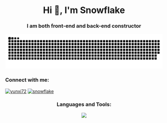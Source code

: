 <h1 align="center">Hi 👋, I'm Snowflake</h1>
<h3 align="center">I am both front-end and back-end constructor</h3>
<picture>
  <source media="(prefers-color-scheme: dark)" srcset="https://raw.githubusercontent.com/platane/platane/output/github-contribution-grid-snake-dark.svg">
  <source media="(prefers-color-scheme: light)" srcset="https://raw.githubusercontent.com/platane/platane/output/github-contribution-grid-snake.svg">
  <img alt="github contribution grid snake animation" src="https://raw.githubusercontent.com/platane/platane/output/github-contribution-grid-snake.svg">
</picture>

<h3 align="left">Connect with me:</h3>
<p align="left">
<a href="https://www.leetcode.com/yunxi72" target="blank"><img align="center" src="https://raw.githubusercontent.com/rahuldkjain/github-profile-readme-generator/master/src/images/icons/Social/leet-code.svg" alt="yunxi72" height="70" width="70" /></a>
<a href="https://www.github.com/snowflake2432" target="blank"><img align="center" src="https://skillicons.dev/icons?i=github" alt="snowflake" height="70" width="70" /></a>
</p>

<h3 align="middle">Languages and Tools:</h3>

<p align="center">
  <a href="https://skillicons.dev">
    <img src="https://skillicons.dev/icons?i=py,html,bootstrap,linux,stackoverflow,raspberrypi,vscode" />
  </a>
</p>
